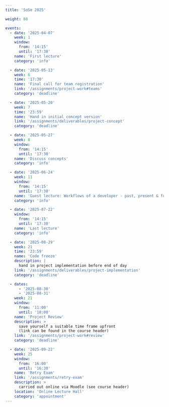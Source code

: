 ```yaml
---
title: 'SoSe 2025'

weight: 88

events:
  - date: '2025-04-07'
    week: 1
    window:
      from: '14:15'
      until: '17:30'
    name: 'First lecture'
    category: 'info'

  - date: '2025-05-13'
    week: 6
    time: '17:30'
    name: 'Final call for team registration'
    link: '/assignments/project-work#teams'
    category: 'deadline'

  - date: '2025-05-20'
    week: 7
    time: '23:59'
    name: 'Hand in initial concept version'
    link: '/assignments/deliverables/project-concept'
    category: 'deadline'

  - date: '2025-05-27'
    week: 8
    window:
      from: '14:15'
      until: '17:30'
    name: 'Discuss concepts'
    category: 'info'

  - date: '2025-06-24'
    week: 11
    window:
      from: '14:15'
      until: '17:30'
    name: 'Guest lecture: Workflows of a developer - past, present & future'
    category: 'info'

  - date: '2025-07-22'
    window:
      from: '14:15'
      until: '17:30'
    name: 'Last lecture'
    category: 'info'

  - date: '2025-08-29'
    week: 21
    time: '23:59'
    name: 'Code freeze'
    description: |
      hand in project implementation before end of day
    link: '/assignments/deliverables/project-implementation'
    category: 'deadline'

  - dates:
      - '2025-08-30'
      - '2025-08-31'
    week: 21
    window:
      from: '11:00'
      until: '18:00'
    name: 'Project Review'
    description: >
      save yourself a suitable time frame upfront
      (link can be found in the course header)
    link: '/assignments/project-work#review'
    category: 'deadline'

  - date: '2025-09-22'
    week: 25
    window:
      from: '16:00'
      until: '16:30'
    name: 'Retry Exam'
    link: '/assignments/retry-exam'
    description: >
      carried out online via Moodle (see course header)
    location: 'Online Lecture Hall'
    category: 'appointment'
---
```



<!--SHOW IN MENU-->
